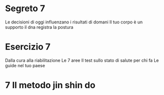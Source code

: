 

# Segreto 7

Le decisioni di oggi influenzano i risultati di domani
Il tuo corpo è un supporto il dna registra la postura

# Esercizio 7 
Dalla cura alla riabilitazione 
Le 7 aree 
Il test sullo stato di salute per chi fa
Le guide nel tuo paese


# 7 Il metodo jin shin do



<!--stackedit_data:
eyJoaXN0b3J5IjpbMTA4NzE5MzE4NywtMTg2NDYyMTg5MSwxMT
gyNzc5ODEwLDE5NjMzMTUxNzcsLTE2ODE5NDg1NThdfQ==
-->